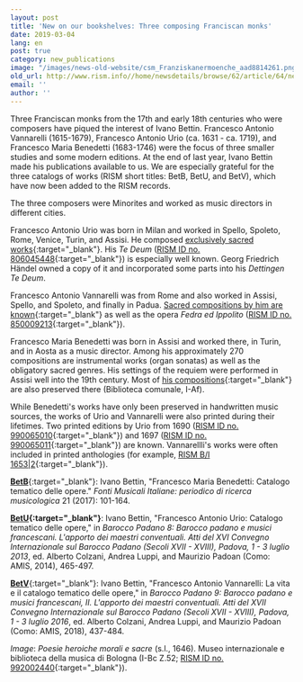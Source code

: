 ```yaml
---
layout: post
title: 'New on our bookshelves: Three composing Franciscan monks'
date: 2019-03-04
lang: en
post: true
category: new_publications
image: "/images/news-old-website/csm_Franziskanermoenche_aad8814261.png"
old_url: http://www.rism.info//home/newsdetails/browse/62/article/64/new-on-our-bookshelves-three-composing-franciscan-monks.html
email: ''
author: ''
---
```



Three Franciscan monks from the 17th and early 18th centuries who were composers have piqued the interest of Ivano Bettin. Francesco Antonio Vannarelli (1615-1679), Francesco Antonio Urio (ca. 1631 - ca. 1719), and Francesco Maria Benedetti (1683-1746) were the focus of three smaller studies and some modern editions. At the end of last year, Ivano Bettin made his publications available to us. We are especially grateful for the three catalogs of works (RISM short titles: BetB, BetU, and BetV), which have now been added to the RISM records.

The three composers were Minorites and worked as music directors in different cities.

Francesco Antonio Urio was born in Milan and worked in Spello, Spoleto, Rome, Venice, Turin, and Assisi. He composed [exclusively sacred works](https://opac.rism.info/metaopac/perma.do?v=rism&q=-1%3d%22pe30010692%22&Language=en){:target="_blank"}. His _Te Deum_ ([RISM ID no. 806045448](https://opac.rism.info/search?id=806045448&View=rism&Language=en){:target="_blank"}) is especially well known. Georg Friedrich Händel owned a copy of it and incorporated some parts into his _Dettingen Te Deum_.

Francesco Antonio Vannarelli was from Rome and also worked in Assisi, Spello, and Spoleto, and finally in Padua. [Sacred compositions by him are known](https://opac.rism.info/metaopac/perma.do?v=rism&q=-1%3d%22pe30003220%22&Language=en){:target="_blank"} as well as the opera _Fedra ed Ippolito_ ([RISM ID no. 850009213](https://opac.rism.info/search?id=850009213&View=rism&Language=en){:target="_blank"}).

Francesco Maria Benedetti was born in Assisi and worked there, in Turin, and in Aosta as a music director. Among his approximately 270 compositions are instrumental works (organ sonatas) as well as the obligatory sacred genres. His settings of the requiem were performed in Assisi well into the 19th century. Most of [his compositions](https://opac.rism.info/search?View=rism&q=Francesco+Maria+Benedetti&Language=en){:target="_blank"} are also preserved there (Biblioteca comunale, I-Af).

While Benedetti's works have only been preserved in handwritten music sources, the works of Urio and Vannarelli were also printed during their lifetimes. Two printed editions by Urio from 1690 ([RISM ID no. 990065010](https://opac.rism.info/search?id=00000990065010&View=rism){:target="_blank"}) and 1697 ([RISM ID no. 990065011](https://opac.rism.info/search?id=00000990065011&View=rism&Language=en){:target="_blank"}) are known. Vannarellli's works were often included in printed anthologies (for example, [RISM B/I 1653|2](https://opac.rism.info/search?id=993121824&View=rism&Language=en){:target="_blank"}).

[**BetB**](https://opac.rism.info/metaopac/perma.do?v=rism&q=-1%3d%22lit41001009%22&Language=en){:target="_blank"}: Ivano Bettin, "Francesco Maria Benedetti: Catalogo tematico delle opere." _Fonti Musicali Italiane: periodico di ricerca musicologica_ 21 (2017): 101-164.

**[BetU](https://opac.rism.info/metaopac/perma.do?v=rism&q=-1%3d%22lit41001753%22&Language=en){:target="_blank"}**: Ivano Bettin, "Francesco Antonio Urio: Catalogo tematico delle opere," in _Barocco Padano 8: Barocco padano e musici francescani. L'apporto dei maestri conventuali. Atti del XVI Convegno Internazionale sul Barocco Padano (Secoli XVII - XVIII), Padova, 1 - 3 luglio 2013_, ed. Alberto Colzani, Andrea Luppi, and Maurizio Padoan (Como: AMIS, 2014), 465-497.

[**BetV**](https://opac.rism.info/metaopac/perma.do?v=rism&q=-1%3d%22lit41001757%22&Language=en){:target="_blank"}: Ivano Bettin, "Francesco Antonio Vannarelli: La vita e il catalogo tematico delle opere," in _Barocco Padano 9: Barocco padano e musici francescani, II. L'apporto dei maestri conventuali. Atti del XVII Convegno Internazionale sul Barocco Padano (Secoli XVII - XVIII), Padova, 1 - 3 luglio 2016_, ed. Alberto Colzani, Andrea Luppi, and Maurizio Padoan (Como: AMIS, 2018), 437-484.


_Image_: _Poesie heroiche morali e sacre_ (s.l., 1646). Museo internazionale e biblioteca della musica di Bologna (I-Bc Z.52; [RISM ID no. 992002440](https://opac.rism.info/search?id=00000992002440&View=rism&Language=en){:target="_blank"}).



<script type="text/javascript">var switchTo5x=true;</script><script type="text/javascript" src="http://w.sharethis.com/button/buttons.js"></script><script type="text/javascript">stLight.options({publisher: "9b601438-1ce1-49d8-bfd7-9cff5df54c17", doNotHash: false, doNotCopy: false, hashAddressBar: false});</script>
